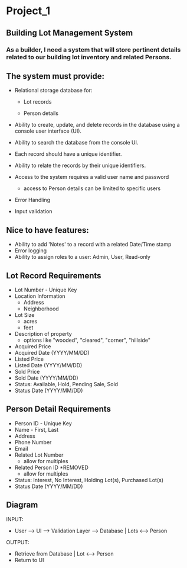 # Project_1

## Building Lot Management System

### As a builder, I need a system that will store pertinent details related to our building lot inventory and related Persons.


The system must provide:
- 
- Relational storage database for:
 
    - Lot records

    - Person details
- Ability to create, update, and delete records in the database using a console user interface (UI).
- Ability to search the database from the console UI.
- Each record should have a unique identifier.
- Ability to relate the records by their unique identifiers.
- Access to the system requires a valid user name and password
    - access to Person details can be limited to specific users
- Error Handling
- Input validation

Nice to have features:
-
- Ability to add 'Notes' to a record with a related Date/Time stamp
- Error logging
- Ability to assign roles to a user: Admin, User, Read-only

Lot Record Requirements
- 
- Lot Number - Unique Key
- Location Information
    - Address   
    - Neighborhood  
- Lot Size 
    - acres     
    - feet
- Description of property
    - options like "wooded", "cleared", "corner", "hillside"
- Acquired Price 
- Acquired Date (YYYY/MM/DD)
- Listed Price
- Listed Date (YYYY/MM/DD)
- Sold Price
- Sold Date (YYYY/MM/DD)
- Status: Available, Hold, Pending Sale, Sold
- Status Date (YYYY/MM/DD)


Person Detail Requirements
-
- Person ID - Unique Key
- Name - First, Last
- Address
- Phone Number  
- Email
- Related Lot Number 
    - allow for multiples
- Related Person ID  *REMOVED
    - allow for multiples
- Status: Interest, No Interest, Holding Lot(s), Purchased Lot(s)
- Status Date (YYYY/MM/DD)


## Diagram

INPUT:  
- User --> UI --> Validation Layer --> Database | Lots <--> Person 

OUTPUT: 
- Retrieve from Database | Lot <--> Person 
- Return to UI  

